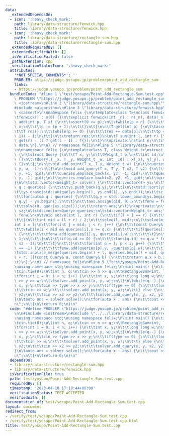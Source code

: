 ```yaml
---
data:
  _extendedDependsOn:
  - icon: ':heavy_check_mark:'
    path: library/data-structure/fenwick.hpp
    title: library/data-structure/fenwick.hpp
  - icon: ':heavy_check_mark:'
    path: library/data-structure/rectangle-sum.hpp
    title: library/data-structure/rectangle-sum.hpp
  _extendedRequiredBy: []
  _extendedVerifiedWith: []
  _isVerificationFailed: false
  _pathExtension: cpp
  _verificationStatusIcon: ':heavy_check_mark:'
  attributes:
    '*NOT_SPECIAL_COMMENTS*': ''
    PROBLEM: https://judge.yosupo.jp/problem/point_add_rectangle_sum
    links:
    - https://judge.yosupo.jp/problem/point_add_rectangle_sum
  bundledCode: "#line 1 \"test/yosupo/Point-Add-Rectangle-Sum.test.cpp\"\n#define\
    \ PROBLEM \"https://judge.yosupo.jp/problem/point_add_rectangle_sum\"\n\n#include\
    \ <iostream>\n#line 2 \"library/data-structure/rectangle-sum.hpp\"\n#include <vector>\n\
    #include <algorithm>\n#line 3 \"library/data-structure/fenwick.hpp\"\n#include\
    \ <cassert>\n\nnamespace felix {\n\ntemplate<class T>\nclass fenwick {\npublic:\n\
    \tfenwick() : n(0) {}\n\texplicit fenwick(int _n) : n(_n), data(_n) {}\n\n\tvoid\
    \ add(int p, T x) {\n\t\tassert(0 <= p);\n\t\twhile(p < n) {\n\t\t\tdata[p] +=\
    \ x;\n\t\t\tp |= (p + 1);\n\t\t}\n\t}\n\n\tT get(int p) {\n\t\tassert(p < n);\n\
    \t\tT res{};\n\t\twhile(p >= 0) {\n\t\t\tres += data[p];\n\t\t\tp = (p & (p +\
    \ 1)) - 1;\n\t\t}\n\t\treturn res;\n\t}\n\n\tT sum(int l, int r) {\n\t\treturn\
    \ get(r) - (l ? get(l - 1) : T{});\n\t}\n\nprivate:\n\tint n;\n\tstd::vector<T>\
    \ data;\n};\n\n} // namespace felix\n#line 5 \"library/data-structure/rectangle-sum.hpp\"\
    \n\nnamespace felix {\n\ntemplate<class T, class Weight_t>\nstruct RectangleSum\
    \ {\n\tstruct Query {\n\t\tT x, y;\n\t\tWeight_t w;\n\t\tint id;\n\n\t\tQuery()\
    \ {}\n\t\tQuery(T _x, T _y, Weight_t _w, int _id) : x(_x), y(_y), w(_w), id(_id)\
    \ {}\n\t};\n\n\tvoid add_point(T x, T y, Weight_t w) {\n\t\tqueries.emplace_back(x,\
    \ y, w, -1);\n\t}\n\n\tvoid add_query(T x, T y, T x2, T y2) {\n\t\tqueries.emplace_back(x,\
    \ y, +1, qid);\n\t\tqueries.emplace_back(x, y2, -1, qid);\n\t\tqueries.emplace_back(x2,\
    \ y, -1, qid);\n\t\tqueries.emplace_back(x2, y2, +1, qid);\n\t\tqid += 1;\n\t\
    }\n\n\tstd::vector<Weight_t> solve() {\n\t\tstd::vector<T> ys;\n\t\tfor(auto&\
    \ q : queries) {\n\t\t\tys.push_back(q.y);\n\t\t}\n\t\tstd::sort(ys.begin(), ys.end());\n\
    \t\tys.erase(std::unique(ys.begin(), ys.end()), ys.end());\n\t\tsz = (int) ys.size();\n\
    \t\tfor(auto& q : queries) {\n\t\t\tq.y = std::lower_bound(ys.begin(), ys.end(),\
    \ q.y) - ys.begin();\n\t\t}\n\t\tans.assign(qid, 0);\n\t\tfenw = fenwick<Weight_t>(sz);\n\
    \t\tsolve(0, queries.size());\n\t\treturn ans;\n\t}\n\nprivate:\n\tint qid = 0,\
    \ sz;\n\tstd::vector<Query> queries;\n\tstd::vector<Weight_t> ans;\n\tfenwick<Weight_t>\
    \ fenw;\n\n\tvoid solve(int l, int r) {\n\t\tif(l + 1 == r) {\n\t\t\treturn;\n\
    \t\t}\n\t\tint mid = (l + r) / 2;\n\t\tsolve(l, mid);\n\t\tsolve(mid, r);\n\t\t\
    int i = l;\n\t\tfor(int j = mid; j < r; j++) {\n\t\t\tconst Query& q = queries[j];\n\
    \t\t\twhile(i < mid && queries[i].x >= q.x) {\n\t\t\t\tif(queries[i].id == -1)\
    \ {\n\t\t\t\t\tfenw.add(queries[i].y, queries[i].w);\n\t\t\t\t}\n\t\t\t\ti +=\
    \ 1;\n\t\t\t}\n\t\t\tif(q.id >= 0) {\n\t\t\t\tans[q.id] += q.w * fenw.sum(q.y,\
    \ sz - 1);\n\t\t\t}\n\t\t}\n\t\tfor(int p = l; p < i; p++) {\n\t\t\tif(queries[p].id\
    \ == -1) {\n\t\t\t\tfenw.add(queries[p].y, -queries[p].w);\n\t\t\t}\n\t\t}\n\t\
    \tstd::inplace_merge(queries.begin() + l, queries.begin() + mid, queries.begin()\
    \ + r, [](const Query& a, const Query& b) {\n\t\t\treturn a.x > b.x;\n\t\t});\n\
    \t}\n};\n\n} // namespace felix\n#line 5 \"test/yosupo/Point-Add-Rectangle-Sum.test.cpp\"\
    \nusing namespace std;\nusing namespace felix;\n\nint main() {\n\tios::sync_with_stdio(false);\n\
    \tcin.tie(0);\n\tint n, q;\n\tcin >> n >> q;\n\tRectangleSum<int, long long> solver;\n\
    \tfor(int i = 0; i < n; i++) {\n\t\tint x, y;\n\t\tlong long w;\n\t\tcin >> x\
    \ >> y >> w;\n\t\tsolver.add_point(x, y, w);\n\t}\n\twhile(q--) {\n\t\tint type,\
    \ x, y;\n\t\tcin >> type >> x >> y;\n\t\tif(type == 0) {\n\t\t\tlong long w;\n\
    \t\t\tcin >> w;\n\t\t\tsolver.add_point(x, y, w);\n\t\t} else {\n\t\t\tint x2,\
    \ y2;\n\t\t\tcin >> x2 >> y2;\n\t\t\tsolver.add_query(x, y, x2, y2);\n\t\t}\n\t\
    }\n\tauto ans = solver.solve();\n\tfor(auto x : ans) {\n\t\tcout << x << \"\\\
    n\";\n\t}\n\treturn 0;\n}\n"
  code: "#define PROBLEM \"https://judge.yosupo.jp/problem/point_add_rectangle_sum\"\
    \n\n#include <iostream>\n#include \"../../library/data-structure/rectangle-sum.hpp\"\
    \nusing namespace std;\nusing namespace felix;\n\nint main() {\n\tios::sync_with_stdio(false);\n\
    \tcin.tie(0);\n\tint n, q;\n\tcin >> n >> q;\n\tRectangleSum<int, long long> solver;\n\
    \tfor(int i = 0; i < n; i++) {\n\t\tint x, y;\n\t\tlong long w;\n\t\tcin >> x\
    \ >> y >> w;\n\t\tsolver.add_point(x, y, w);\n\t}\n\twhile(q--) {\n\t\tint type,\
    \ x, y;\n\t\tcin >> type >> x >> y;\n\t\tif(type == 0) {\n\t\t\tlong long w;\n\
    \t\t\tcin >> w;\n\t\t\tsolver.add_point(x, y, w);\n\t\t} else {\n\t\t\tint x2,\
    \ y2;\n\t\t\tcin >> x2 >> y2;\n\t\t\tsolver.add_query(x, y, x2, y2);\n\t\t}\n\t\
    }\n\tauto ans = solver.solve();\n\tfor(auto x : ans) {\n\t\tcout << x << \"\\\
    n\";\n\t}\n\treturn 0;\n}\n"
  dependsOn:
  - library/data-structure/rectangle-sum.hpp
  - library/data-structure/fenwick.hpp
  isVerificationFile: true
  path: test/yosupo/Point-Add-Rectangle-Sum.test.cpp
  requiredBy: []
  timestamp: '2023-04-10 17:10:44+08:00'
  verificationStatus: TEST_ACCEPTED
  verifiedWith: []
documentation_of: test/yosupo/Point-Add-Rectangle-Sum.test.cpp
layout: document
redirect_from:
- /verify/test/yosupo/Point-Add-Rectangle-Sum.test.cpp
- /verify/test/yosupo/Point-Add-Rectangle-Sum.test.cpp.html
title: test/yosupo/Point-Add-Rectangle-Sum.test.cpp
---
```

